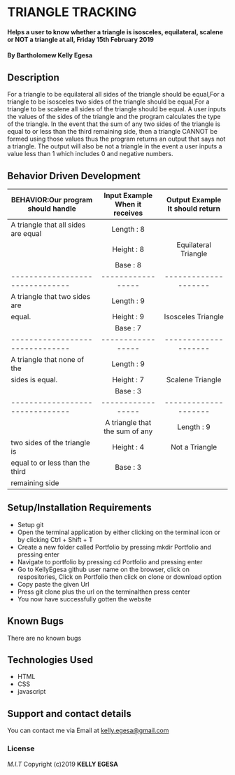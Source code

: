 # TRIANGLE TRACKING
#### Helps a user to know whether a triangle is isosceles, equilateral, scalene or NOT a triangle at all, Friday 15th February 2019
#### By **Bartholomew Kelly Egesa**
## Description
For a triangle to be equilateral all sides of the triangle should be equal,For a triangle to be isosceles two sides of the triangle should be equal,For a triangle to be scalene all sides of the triangle should be equal. A user inputs the values of the sides of the triangle and the program calculates the type of the triangle. In the event that the sum of any two sides of the triangle is equal to or less than the third remaining side, then a triangle CANNOT be formed using those values thus the program returns an output that says not a triangle. The output will also be not a triangle in the event a user inputs a value less than 1 which includes 0 and negative numbers.
## Behavior Driven Development

| BEHAVIOR:Our program should handle| Input Example When it receives|Output Example It should return|
| --- | :---: | :---: |
| A triangle that all sides are equal  | Length : 8      |                    |
|                          | Height : 8      |Equilateral Triangle|
|                               | Base   : 8      |                    |
|-------------------------------|-----------------|--------------------|
|A triangle that two sides are  | Length : 9      |                    |
|equal.                         | Height : 9      |Isosceles Triangle  |
|                               | Base   : 7      |                    |
|-------------------------------|-----------------|--------------------|
|A triangle that none of the    | Length : 9      |                    |
|sides is equal.                | Height : 7      |Scalene Triangle    |
|                               | Base   : 3      |                    |
|-------------------------------|-----------------|--------------------|
||A triangle that the sum of any| Length : 9      |                    |
|two sides of the triangle is   | Height : 4      | Not a Triangle     |
|equal to or less than the third| Base   : 3      |                    |
|remaining side                 |                 |                    |
## Setup/Installation Requirements
* Setup git
* Open the terminal application by either clicking on the terminal icon   or by clicking Ctrl + Shift + T
* Create a new folder called Portfolio by pressing mkdir Portfolio and pressing enter
* Navigate to portfolio by pressing cd Portfolio and pressing enter
* Go to KellyEgesa github user name on the browser, click on respositories, Click on Portfolio then click on clone or download option
* Copy paste the given Url
* Press git clone plus the url on the terminalthen press center
* You now have successfully gotten the website
## Known Bugs
There are no known bugs
## Technologies Used
* HTML
* CSS
* javascript
## Support and contact details
You can contact me via Email at kelly.egesa@gmail.com
### License
*M.I.T*
Copyright (c)2019 **KELLY EGESA**
